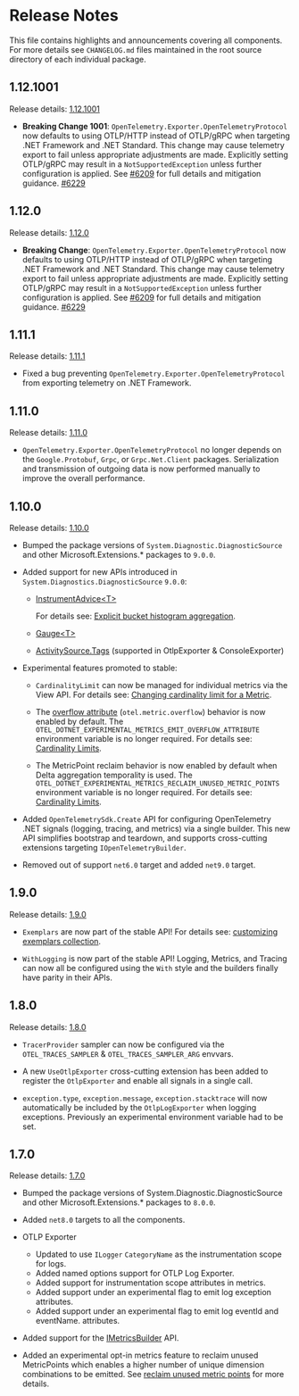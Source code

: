 # Release Notes

This file contains highlights and announcements covering all components.
For more details see `CHANGELOG.md` files maintained in the root source
directory of each individual package.

## 1.12.1001

Release details: [1.12.1001](https://github.com/Kielek/opentelemetry-dotnet/releases/tag/core-1.12.1001)

* **Breaking Change 1001**: `OpenTelemetry.Exporter.OpenTelemetryProtocol` now
  defaults to using OTLP/HTTP instead of OTLP/gRPC when targeting .NET Framework
  and .NET Standard. This change may cause telemetry export to fail unless
  appropriate adjustments are made. Explicitly setting OTLP/gRPC may result in a
  `NotSupportedException` unless further configuration is applied. See
  [#6209](https://github.com/open-telemetry/opentelemetry-dotnet/issues/6209) for
  full details and mitigation guidance. [#6229](https://github.com/open-telemetry/opentelemetry-dotnet/pull/6229)

## 1.12.0

Release details: [1.12.0](https://github.com/open-telemetry/opentelemetry-dotnet/releases/tag/core-1.12.0)

* **Breaking Change**: `OpenTelemetry.Exporter.OpenTelemetryProtocol` now
  defaults to using OTLP/HTTP instead of OTLP/gRPC when targeting .NET Framework
  and .NET Standard. This change may cause telemetry export to fail unless
  appropriate adjustments are made. Explicitly setting OTLP/gRPC may result in a
  `NotSupportedException` unless further configuration is applied. See
  [#6209](https://github.com/open-telemetry/opentelemetry-dotnet/issues/6209) for
  full details and mitigation guidance. [#6229](https://github.com/open-telemetry/opentelemetry-dotnet/pull/6229)

## 1.11.1

Release details: [1.11.1](https://github.com/open-telemetry/opentelemetry-dotnet/releases/tag/core-1.11.1)

* Fixed a bug preventing `OpenTelemetry.Exporter.OpenTelemetryProtocol` from
  exporting telemetry on .NET Framework.

## 1.11.0

Release details: [1.11.0](https://github.com/open-telemetry/opentelemetry-dotnet/releases/tag/core-1.11.0)

* `OpenTelemetry.Exporter.OpenTelemetryProtocol` no longer depends on the
  `Google.Protobuf`, `Grpc`, or `Grpc.Net.Client` packages. Serialization and
  transmission of outgoing data is now performed manually to improve the overall
  performance.

## 1.10.0

Release details: [1.10.0](https://github.com/open-telemetry/opentelemetry-dotnet/releases/tag/core-1.10.0)

* Bumped the package versions of `System.Diagnostic.DiagnosticSource` and other
  Microsoft.Extensions.* packages to `9.0.0`.

* Added support for new APIs introduced in `System.Diagnostics.DiagnosticSource`
  `9.0.0`:

  * [InstrumentAdvice&lt;T&gt;](https://learn.microsoft.com/dotnet/api/system.diagnostics.metrics.instrumentadvice-1)

    For details see: [Explicit bucket histogram
    aggregation](./docs/metrics/customizing-the-sdk/README.md#explicit-bucket-histogram-aggregation).

  * [Gauge&lt;T&gt;](https://learn.microsoft.com/dotnet/api/system.diagnostics.metrics.gauge-1)

  * [ActivitySource.Tags](https://learn.microsoft.com/dotnet/api/system.diagnostics.activitysource.tags)
    (supported in OtlpExporter & ConsoleExporter)

* Experimental features promoted to stable:

  * `CardinalityLimit` can now be managed for individual metrics via the View
    API. For details see: [Changing cardinality limit for a
    Metric](./docs/metrics/customizing-the-sdk/README.md#changing-the-cardinality-limit-for-a-metric).

  * The [overflow
    attribute](https://github.com/open-telemetry/opentelemetry-specification/blob/main/specification/metrics/sdk.md#overflow-attribute)
    (`otel.metric.overflow`) behavior is now enabled by default. The
    `OTEL_DOTNET_EXPERIMENTAL_METRICS_EMIT_OVERFLOW_ATTRIBUTE` environment
    variable is no longer required. For details see: [Cardinality
    Limits](./docs/metrics/README.md#cardinality-limits).

  * The MetricPoint reclaim behavior is now enabled by default when Delta
    aggregation temporality is used. The
    `OTEL_DOTNET_EXPERIMENTAL_METRICS_RECLAIM_UNUSED_METRIC_POINTS` environment
    variable is no longer required. For details see: [Cardinality
    Limits](./docs/metrics/README.md#cardinality-limits).

* Added `OpenTelemetrySdk.Create` API for configuring OpenTelemetry .NET signals
  (logging, tracing, and metrics) via a single builder. This new API simplifies
  bootstrap and teardown, and supports cross-cutting extensions targeting
  `IOpenTelemetryBuilder`.

* Removed out of support `net6.0` target and added `net9.0` target.

## 1.9.0

Release details: [1.9.0](https://github.com/open-telemetry/opentelemetry-dotnet/releases/tag/core-1.9.0)

* `Exemplars` are now part of the stable API! For details see: [customizing
  exemplars
  collection](https://github.com/open-telemetry/opentelemetry-dotnet/tree/main/docs/metrics/customizing-the-sdk#exemplars).

* `WithLogging` is now part of the stable API! Logging, Metrics, and Tracing can
  now all be configured using the `With` style and the builders finally have
  parity in their APIs.

## 1.8.0

Release details: [1.8.0](https://github.com/open-telemetry/opentelemetry-dotnet/releases/tag/core-1.8.0)

* `TracerProvider` sampler can now be configured via the `OTEL_TRACES_SAMPLER` &
  `OTEL_TRACES_SAMPLER_ARG` envvars.

* A new `UseOtlpExporter` cross-cutting extension has been added to register the
  `OtlpExporter` and enable all signals in a single call.

* `exception.type`, `exception.message`, `exception.stacktrace` will now
  automatically be included by the `OtlpLogExporter` when logging exceptions.
  Previously an experimental environment variable had to be set.

## 1.7.0

Release details: [1.7.0](https://github.com/open-telemetry/opentelemetry-dotnet/releases/tag/core-1.7.0)

* Bumped the package versions of System.Diagnostic.DiagnosticSource and other
  Microsoft.Extensions.* packages to `8.0.0`.

* Added `net8.0` targets to all the components.

* OTLP Exporter
  * Updated to use `ILogger` `CategoryName` as the instrumentation scope for
    logs.
  * Added named options support for OTLP Log Exporter.
  * Added support for instrumentation scope attributes in metrics.
  * Added support under an experimental flag to emit log exception attributes.
  * Added support under an experimental flag to emit log eventId and eventName.
    attributes.

* Added support for the
  [IMetricsBuilder](https://learn.microsoft.com/dotnet/api/microsoft.extensions.diagnostics.metrics.imetricsbuilder)
  API.

* Added an experimental opt-in metrics feature to reclaim unused MetricPoints
  which enables a higher number of unique dimension combinations to be emitted.
  See [reclaim unused metric
  points](https://github.com/open-telemetry/opentelemetry-dotnet/blob/32c64d04defb5c92d056fd8817638151168b10da/docs/metrics/README.md#cardinality-limits)
  for more details.
